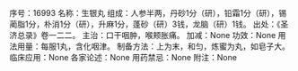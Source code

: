 序号：16993
名称：生银丸
组成：人参半两，丹砂1分（研），铅霜1分（研），锡蔺脂1分，朴消1分（研），升麻1分，蓬砂（研）3钱，龙脑（研）1钱。
出处：《圣济总录》卷一二二。
主治：口干咽肿，喉颊胀痛。
加减：None
功效：None
用法用量：每服1丸，含化咽津。
制备方法：上为末，和匀，炼蜜为丸，如皂子大。
临床应用：None
各家论述：None
用药禁忌：None
附注：None
